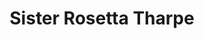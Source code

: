 ---
pid: CH336
title: Sister Rosetta Tharpe
location_transcription: West Oaklane (near Northwood Cemetery where she's buried)
zipcode: '19123'
outside_phl: 
neighborhood: Northern Liberties,Loft District
age: '25'
age_range: 20-29
instagram: 
image_file_name: CH_336.jpg
proposal_transcription: |-
  '-Was rock n' roll before the term was coined - //influenced// Elvis
  -Pioneered the rise of pop-gospel, blended gospel w/ night clubs
  -Defied gender stereotypes & outdid men @ guitar battles
  -Toured w/ Marie Knight in the 40's (gutsy for two women alo
topic: African Americans,Culture,Figure,History,Music,Women
topic_summary: 0, 0, 0, 0, 0, 0
type: Audio,Sculpture Statue,Memorial
keywords_other: 
credit: 
image_labels: Sister Rosetta Tharpe, holding a guitar, on a pedestal
twitter: yonayurwitart
facebook: yonayurwitart
permalink: "/monuments/ch336/"
layout: item-page
---